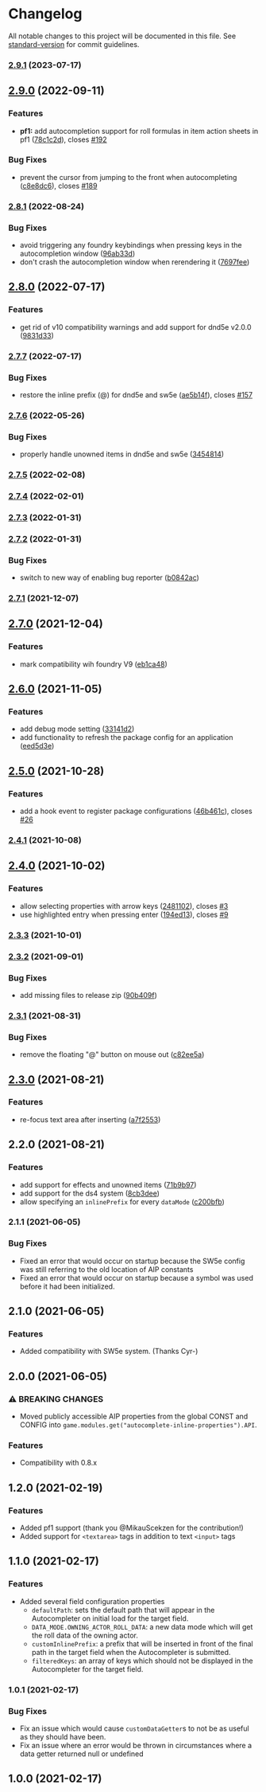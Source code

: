 # Changelog

All notable changes to this project will be documented in this file. See [standard-version](https://github.com/conventional-changelog/standard-version) for commit guidelines.

### [2.9.1](https://github.com/ghost-fvtt/FVTT-Autocomplete-Inline-Properties/compare/v2.9.0...v2.9.1) (2023-07-17)

## [2.9.0](https://github.com/ghost-fvtt/FVTT-Autocomplete-Inline-Properties/compare/v2.8.1...v2.9.0) (2022-09-11)


### Features

* **pf1:** add autocompletion support for roll formulas in item action sheets in pf1 ([78c1c2d](https://github.com/ghost-fvtt/FVTT-Autocomplete-Inline-Properties/commit/78c1c2dd22ce2bba527ec222a3b6d5837dc18ed9)), closes [#192](https://github.com/ghost-fvtt/FVTT-Autocomplete-Inline-Properties/issues/192)


### Bug Fixes

* prevent the cursor from jumping to the front when autocompleting ([c8e8dc6](https://github.com/ghost-fvtt/FVTT-Autocomplete-Inline-Properties/commit/c8e8dc63b8bfaf93b9c816049f1ab1199e4cec8f)), closes [#189](https://github.com/ghost-fvtt/FVTT-Autocomplete-Inline-Properties/issues/189)

### [2.8.1](https://github.com/ghost-fvtt/FVTT-Autocomplete-Inline-Properties/compare/v2.8.0...v2.8.1) (2022-08-24)


### Bug Fixes

* avoid triggering any foundry keybindings when pressing keys in the autocompletion window ([96ab33d](https://github.com/ghost-fvtt/FVTT-Autocomplete-Inline-Properties/commit/96ab33d05ae89eb4f19b3f6c1b646e54dc372f68))
* don't crash the autocompletion window when rerendering it ([7697fee](https://github.com/ghost-fvtt/FVTT-Autocomplete-Inline-Properties/commit/7697fee93399fecec07f3684658ead978e4c365b))

## [2.8.0](https://github.com/ghost-fvtt/FVTT-Autocomplete-Inline-Properties/compare/v2.7.7...v2.8.0) (2022-07-17)


### Features

* get rid of v10 compatibility warnings and add support for dnd5e v2.0.0 ([9831d33](https://github.com/ghost-fvtt/FVTT-Autocomplete-Inline-Properties/commit/9831d33a434b3947284c51a88cf153b591e3ad62))

### [2.7.7](https://github.com/ghost-fvtt/FVTT-Autocomplete-Inline-Properties/compare/v2.7.6...v2.7.7) (2022-07-17)


### Bug Fixes

* restore the inline prefix (@) for dnd5e and sw5e ([ae5b14f](https://github.com/ghost-fvtt/FVTT-Autocomplete-Inline-Properties/commit/ae5b14fc42e8728f5f610b91a399a5a741dcde35)), closes [#157](https://github.com/ghost-fvtt/FVTT-Autocomplete-Inline-Properties/issues/157)

### [2.7.6](https://github.com/ghost-fvtt/FVTT-Autocomplete-Inline-Properties/compare/v2.7.5...v2.7.6) (2022-05-26)


### Bug Fixes

* properly handle unowned items in dnd5e and sw5e ([3454814](https://github.com/ghost-fvtt/FVTT-Autocomplete-Inline-Properties/commit/34548145efe235f031a2da159f5b883197981705))

### [2.7.5](https://github.com/ghost-fvtt/FVTT-Autocomplete-Inline-Properties/compare/v2.7.4...v2.7.5) (2022-02-08)

### [2.7.4](https://github.com/ghost-fvtt/FVTT-Autocomplete-Inline-Properties/compare/v2.7.3...v2.7.4) (2022-02-01)

### [2.7.3](https://github.com/ghost-fvtt/FVTT-Autocomplete-Inline-Properties/compare/v2.7.2...v2.7.3) (2022-01-31)

### [2.7.2](https://github.com/ghost-fvtt/FVTT-Autocomplete-Inline-Properties/compare/v2.7.1...v2.7.2) (2022-01-31)


### Bug Fixes

* switch to new way of enabling bug reporter ([b0842ac](https://github.com/ghost-fvtt/FVTT-Autocomplete-Inline-Properties/commit/b0842acf33d1b35ad5daacc8846f420bff31ae56))

### [2.7.1](https://github.com/ghost-fvtt/FVTT-Autocomplete-Inline-Properties/compare/v2.7.0...v2.7.1) (2021-12-07)

## [2.7.0](https://github.com/ghost-fvtt/FVTT-Autocomplete-Inline-Properties/compare/v2.6.0...v2.7.0) (2021-12-04)


### Features

* mark compatibility wih foundry V9 ([eb1ca48](https://github.com/ghost-fvtt/FVTT-Autocomplete-Inline-Properties/commit/eb1ca4867e05a5d918088650b9cee44bb343481d))

## [2.6.0](https://github.com/ghost-fvtt/FVTT-Autocomplete-Inline-Properties/compare/v2.5.0...v2.6.0) (2021-11-05)


### Features

* add debug mode setting ([33141d2](https://github.com/ghost-fvtt/FVTT-Autocomplete-Inline-Properties/commit/33141d20e3a56c2b723f83be8cfb9f76e78d01a9))
* add functionality to refresh the package config for an application ([eed5d3e](https://github.com/ghost-fvtt/FVTT-Autocomplete-Inline-Properties/commit/eed5d3e674b4b459e7e88f1d519188b1d8adfa69))

## [2.5.0](https://github.com/ghost-fvtt/FVTT-Autocomplete-Inline-Properties/compare/v2.4.1...v2.5.0) (2021-10-28)


### Features

* add a hook event to register package configurations ([46b461c](https://github.com/ghost-fvtt/FVTT-Autocomplete-Inline-Properties/commit/46b461c0b7958a53010cebb215ca305e8dd6ede4)), closes [#26](https://github.com/ghost-fvtt/FVTT-Autocomplete-Inline-Properties/issues/26)

### [2.4.1](https://github.com/ghost-fvtt/FVTT-Autocomplete-Inline-Properties/compare/v2.4.0...v2.4.1) (2021-10-08)

## [2.4.0](https://github.com/ghost-fvtt/FVTT-Autocomplete-Inline-Properties/compare/v2.3.3...v2.4.0) (2021-10-02)


### Features

* allow selecting properties with arrow keys ([2481102](https://github.com/ghost-fvtt/FVTT-Autocomplete-Inline-Properties/commit/2481102e6e9151cd7ccab19a501bc6680cec4d95)), closes [#3](https://github.com/ghost-fvtt/FVTT-Autocomplete-Inline-Properties/issues/3)
* use highlighted entry when pressing enter ([194ed13](https://github.com/ghost-fvtt/FVTT-Autocomplete-Inline-Properties/commit/194ed13a09f9a987d8299bae129cb4c93617ec19)), closes [#9](https://github.com/ghost-fvtt/FVTT-Autocomplete-Inline-Properties/issues/9)

### [2.3.3](https://github.com/ghost-fvtt/FVTT-Autocomplete-Inline-Properties/compare/v2.3.2...v2.3.3) (2021-10-01)

### [2.3.2](https://github.com/ghost-fvtt/FVTT-Autocomplete-Inline-Properties/compare/v2.3.1...v2.3.2) (2021-09-01)


### Bug Fixes

* add missing files to release zip ([90b409f](https://github.com/ghost-fvtt/FVTT-Autocomplete-Inline-Properties/commit/90b409f2e1e30bbd9bf914c87998e8344d6f1db8))

### [2.3.1](https://github.com/ghost-fvtt/FVTT-Autocomplete-Inline-Properties/compare/v2.3.0...v2.3.1) (2021-08-31)


### Bug Fixes

* remove the floating "@" button on mouse out ([c82ee5a](https://github.com/ghost-fvtt/FVTT-Autocomplete-Inline-Properties/commit/c82ee5ac3a2dad82de3e10d5f9ef0b0b9d8cbb4d))

## [2.3.0](https://github.com/ghost-fvtt/FVTT-Autocomplete-Inline-Properties/compare/v2.2.0...v2.3.0) (2021-08-21)


### Features

* re-focus text area after inserting ([a7f2553](https://github.com/ghost-fvtt/FVTT-Autocomplete-Inline-Properties/commit/a7f2553817a5f941c36236dff6ab87230ac0f5af))

## 2.2.0 (2021-08-21)


### Features

* add support for effects and unowned items ([71b9b97](https://github.com/ghost-fvtt/FVTT-Autocomplete-Inline-Properties/commit/71b9b97b6abaedd8637a1d626a5600d63857fd8a))
* add support for the ds4 system ([8cb3dee](https://github.com/ghost-fvtt/FVTT-Autocomplete-Inline-Properties/commit/8cb3dee38b6828b7b41f18835394898879ad7b0c))
* allow specifying an `inlinePrefix` for every `dataMode` ([c200bfb](https://github.com/ghost-fvtt/FVTT-Autocomplete-Inline-Properties/commit/c200bfbcf391d64f3bd849edaf169b7962737ec7))

### 2.1.1 (2021-06-05)


### Bug Fixes

* Fixed an error that would occur on startup because the SW5e config was still referring to the old location of AIP constants
* Fixed an error that would occur on startup because a symbol was used before it had been initialized.

## 2.1.0 (2021-06-05)


### Features

* Added compatibility with SW5e system. (Thanks Cyr-)

## 2.0.0 (2021-06-05)


### ⚠ BREAKING CHANGES

* Moved publicly accessible AIP properties from the global CONST and CONFIG into `game.modules.get("autocomplete-inline-properties").API`.

### Features

* Compatibility with 0.8.x

## 1.2.0 (2021-02-19)


### Features

* Added pf1 support (thank you @MikauScekzen for the contribution!)
* Added support for `<textarea>` tags in addition to text `<input>` tags

## 1.1.0 (2021-02-17)


### Features

* Added several field configuration properties
  * `defaultPath`: sets the default path that will appear in the Autocompleter on initial load for the target field.
  * `DATA_MODE.OWNING_ACTOR_ROLL_DATA`: a new data mode which will get the roll data of the owning actor.
  * `customInlinePrefix`: a prefix that will be inserted in front of the final path in the target field when the Autocompleter is submitted.
  * `filteredKeys`: an array of keys which should not be displayed in the Autocompleter for the target field.

### 1.0.1 (2021-02-17)


### Bug Fixes

* Fix an issue which would cause `customDataGetter`s to not be as useful as they should have been.
* Fix an issue where an error would be thrown in circumstances where a data getter returned null or undefined

## 1.0.0 (2021-02-17)
